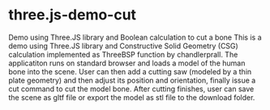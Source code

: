 # three.js-demo-cut
Demo using Three.JS library and Boolean calculation to cut a bone
This is a demo using Three.JS library and Constructive Solid Geometry (CSG) calculation implemented as ThreeBSP function by chandlerprall. The applicatiton runs on standard browser and loads a model of the human bone into the scene. User can then add a cutting saw (modeled by a thin plate geometry) and then adjust its position and orientation, finally issue a cut command to cut the model bone. After cutting finishes, user can save the scene as gltf file or export the model as stl file to the download folder.
